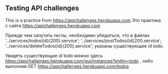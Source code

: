 ## Testing API challenges

This is a practice from https://apichallenges.herokuapp.com
Это практика с сайта https://apichallenges.herokuapp.com

Прежде чем запутить тесты, необходимо убедиться, что в файлах
'../services/todos{id}(200).service';
'../services/postTodos{id}200.service';
'../services/deleteTodos{id}(200).service';
указаны существующие id todo.

Увидеть существующие id todo можно здесь https://apichallenges.herokuapp.com/gui/instances?entity=todo , либо выполнив GET https://apichallenges.herokuapp.com/todos